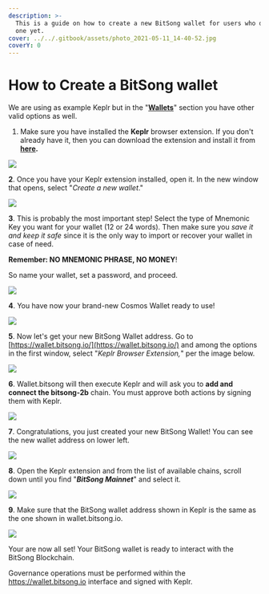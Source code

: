 ```yaml
---
description: >-
  This is a guide on how to create a new BitSong wallet for users who don't have
  one yet.
cover: ../../.gitbook/assets/photo_2021-05-11_14-40-52.jpg
coverY: 0
---
```


# How to Create a BitSong wallet

We are using as example Keplr but in the "[**Wallets**](../../btsg/wallets.md)" section you have other valid options as well.

1. Make sure you have installed the **Keplr** browser extension. If you don't already have it, then you can download the extension and install it from [**here**](https://chrome.google.com/webstore/detail/keplr/dmkamcknogkgcdfhhbddcghachkejeap?hl=en)**.**

![](../../.gitbook/assets/Cattura.PNG)

**2**. Once you have your Keplr extension installed, open it. In the new window that opens, select "_Create a new wallet_."

![](<../../.gitbook/assets/Group 318.png>)

**3**. This is probably the most important step! Select the type of Mnemonic Key you want for your wallet (12 or 24 words). Then make sure you _save it and keep it safe_ since it is the only way to import or recover your wallet in case of need.&#x20;

**Remember: NO MNEMONIC PHRASE, NO MONEY**!

So name your wallet, set a password, and proceed.



![](<../../.gitbook/assets/Group 319.png>)

**4**. You have now your brand-new Cosmos Wallet ready to use!

![](<../../.gitbook/assets/Group 326.png>)

**5**. Now let's get your new BitSong Wallet address. Go to [https://wallet.bitsong.io/](https://wallet.bitsong.io/) and among the options in the first window, select "_Keplr Browser Extension,_" per the image below.&#x20;

![](<../../.gitbook/assets/Screenshot 2022-04-26 at 20.38.53.png>)

**6**. Wallet.bitsong will then execute Keplr and will ask you to **add and connect the bitsong-2b** chain. You must approve both actions by signing them with Keplr.

![](<../../.gitbook/assets/Group 490.png>)

**7**. Congratulations, you just created your new BitSong Wallet! You can see the new wallet address on lower left.

![](<../../.gitbook/assets/Group 491.png>)

**8**. Open the Keplr extension and from the list of available chains, scroll down until you find "_**BitSong Mainnet**_" and select it.

![](<../../.gitbook/assets/Group 327.png>)

**9**. Make sure that the BitSong wallet address shown in Keplr is the same as the one shown in wallet.bitsong.io.

![](<../../.gitbook/assets/Group 492.png>)

Your are now all set! Your BitSong wallet is ready to interact with the BitSong Blockchain.

Governance operations must be performed within the https://wallet.bitsong.io interface and signed with Keplr.
